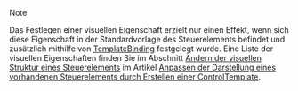 > [!NOTE]
>  Das Festlegen einer visuellen Eigenschaft erzielt nur einen Effekt, wenn sich diese Eigenschaft in der Standardvorlage des Steuerelements befindet und zusätzlich mithilfe von [TemplateBinding](~/docs/framework/wpf/advanced/templatebinding-markup-extension.md) festgelegt wurde. Eine Liste der visuellen Eigenschaften finden Sie im Abschnitt [Ändern der visuellen Struktur eines Steuerelements](~/docs/framework/wpf/controls/customizing-the-appearance-of-an-existing-control.md#changing-the-visual-structure-of-a-control) im Artikel [Anpassen der Darstellung eines vorhandenen Steuerelements durch Erstellen einer ControlTemplate](~/docs/framework/wpf/controls/customizing-the-appearance-of-an-existing-control.md).
  
